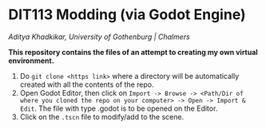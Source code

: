 # DIT113 Modding (via Godot Engine) 
*Aditya Khadkikar, University of Gothenburg | Chalmers*

**This repository contains the files of an attempt to creating my own virtual environment.**
1. Do  ``` git clone <https link> ``` where a directory will be automatically created with all the contents of the repo.
2. Open Godot Editor, then click on ```Import -> Browse -> <Path/Dir of where you cloned the repo on your computer> -> Open -> Import & Edit```. The file with type .godot is to be opened on the Editor.
3. Click on the ```.tscn``` file to modify/add to the scene.
